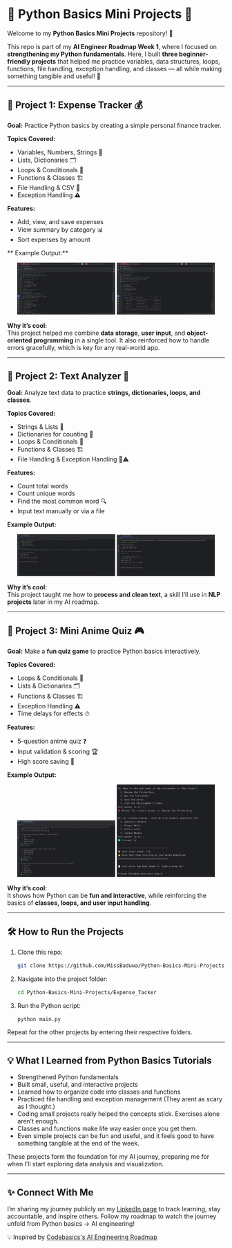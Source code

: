 # 🐍 Python Basics Mini Projects 🎉

Welcome to my **Python Basics Mini Projects** repository! 🎉  

This repo is part of my **AI Engineer Roadmap Week 1**, where I focused on **strengthening my Python fundamentals**. Here, I built **three beginner-friendly projects** that helped me practice variables, data structures, loops, functions, file handling, exception handling, and classes — all while making something tangible and useful! 🚀

---

## 🌟 Project 1: Expense Tracker 💰

**Goal:** Practice Python basics by creating a simple personal finance tracker.

**Topics Covered:**  
- Variables, Numbers, Strings 🔢  
- Lists, Dictionaries 🗂  
- Loops & Conditionals 🔄  
- Functions & Classes 🏗  
- File Handling & CSV 💾  
- Exception Handling ⚠️  

**Features:**  
- Add, view, and save expenses  
- View summary by category  📊 
- Sort expenses by amount  

** Example Output:**  
<p align="center">
  <img src="Expense_Tacker/screenshots/Expense_Tacker_img2.png" alt="Expense Tracker" width="45%" />
  <img src="Expense_Tacker/screenshots/Expense_Tracker_img1.png" alt="Expense Tracker" width="45%" />
</p>

**Why it’s cool:**  
This project helped me combine **data storage**, **user input**, and **object-oriented programming** in a single tool. It also reinforced how to handle errors gracefully, which is key for any real-world app.

---

## 🌟 Project 2: Text Analyzer 📝

**Goal:** Analyze text data to practice **strings, dictionaries, loops, and classes**.

**Topics Covered:**  
- Strings & Lists 📝  
- Dictionaries for counting 🔢  
- Loops & Conditionals 🔄  
- Functions & Classes 🏗  
- File Handling & Exception Handling 💾⚠️  

**Features:**  
- Count total words  
- Count unique words  
- Find the most common word  🔍 
- Input text manually or via a file  

**Example Output:**  
<p align="center">
  <img src="Text_Analyzer/screenshots/Text_Analyzer_img1.png" alt="Text Analyzer" width="45%" />
  <img src="Text_Analyzer/screenshots/Text_Analyzer_img2.png" alt="Text Analyzer" width="45%" />
</p>

**Why it’s cool:**  
This project taught me how to **process and clean text**, a skill I’ll use in **NLP projects** later in my AI roadmap.  

---

## 🌟 Project 3: Mini Anime Quiz 🎮

**Goal:** Make a **fun quiz game** to practice Python basics interactively.

**Topics Covered:**  
- Loops & Conditionals 🔄  
- Lists & Dictionaries 🗂  
- Functions & Classes 🏗  
- Exception Handling ⚠️  
- Time delays for effects ⏱   

**Features:**  
- 5-question anime quiz ❓  
- Input validation & scoring 🏆  
- High score saving 💾  

**Example Output:**  
<p align="center">
  <img src="Mini_Anime_Quiz/screenshots/Anime_Quiz_img1.png" alt="Anime Quiz" width="45%" />
  <img src="Mini_Anime_Quiz/screenshots/Anime_Quiz_img2.png" alt="Anime Quiz" width="45%" />
</p>

**Why it’s cool:**  
It shows how Python can be **fun and interactive**, while reinforcing the basics of **classes, loops, and user input handling**.

---

## 🛠️ How to Run the Projects

1. Clone this repo:  
   ```bash
   git clone https://github.com/MissBaduwa/Python-Basics-Mini-Projects.git

2. Navigate into the project folder:  
   ```bash
   cd Python-Basics-Mini-Projects/Expense_Tacker

3. Run the Python script: 
   ```bash
   python main.py

Repeat for the other projects by entering their respective folders.

---
## 💡 What I Learned from Python Basics Tutorials

- Strengthened Python fundamentals
- Built small, useful, and interactive projects
- Learned how to organize code into classes and functions
- Practiced file handling and exception management (They arent as scary as I thought.)
- Coding small projects really helped the concepts stick. Exercises alone aren’t enough.
- Classes and functions make life way easier once you get them.
- Even simple projects can be fun and useful, and it feels good to have something tangible at the end of the week.

These projects form the foundation for my AI journey, preparing me for when I’ll start exploring data analysis and visualization.

---
## ✨ Connect With Me
I’m sharing my journey publicly on my [LinkedIn page](https://www.linkedin.com/in/ama-baduwa-baidoo/?originalSubdomain=gh)  to track learning, stay accountable, and inspire others.
Follow my roadmap to watch the journey unfold from Python basics → AI engineering!

 💡 Inspired by [Codebasics's AI Engineering Roadmap](https://github.com/codebasics) 
